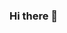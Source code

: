 ### Hi there 👋

<!--
**whitewolf-debugger/whitewolf-debugger** is a ✨ _special_ ✨ repository because its `README.md` (this file) appears on your GitHub profile.

Here are some ideas to get you started:

- 🔭 I’m currently working on c++
- 👯 I’m looking to collaborate on c++ project
- 📫 How to reach me: goelpankaj875@gmail.com

